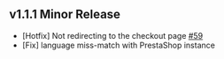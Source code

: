 ## v1.1.1 Minor Release
- [Hotfix] Not redirecting to the checkout page [#59](https://github.com/vuestorefront-community/prestashop/issues/59)
- [Fix] language miss-match with PrestaShop instance 
